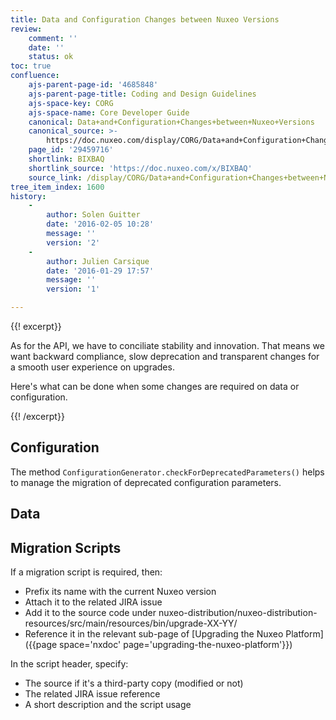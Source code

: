 ```yaml
---
title: Data and Configuration Changes between Nuxeo Versions
review:
    comment: ''
    date: ''
    status: ok
toc: true
confluence:
    ajs-parent-page-id: '4685848'
    ajs-parent-page-title: Coding and Design Guidelines
    ajs-space-key: CORG
    ajs-space-name: Core Developer Guide
    canonical: Data+and+Configuration+Changes+between+Nuxeo+Versions
    canonical_source: >-
        https://doc.nuxeo.com/display/CORG/Data+and+Configuration+Changes+between+Nuxeo+Versions
    page_id: '29459716'
    shortlink: BIXBAQ
    shortlink_source: 'https://doc.nuxeo.com/x/BIXBAQ'
    source_link: /display/CORG/Data+and+Configuration+Changes+between+Nuxeo+Versions
tree_item_index: 1600
history:
    -
        author: Solen Guitter
        date: '2016-02-05 10:28'
        message: ''
        version: '2'
    -
        author: Julien Carsique
        date: '2016-01-29 17:57'
        message: ''
        version: '1'

---
```

{{! excerpt}}

As for the API, we have to conciliate stability and innovation. That means we want backward compliance, slow deprecation and transparent changes for a smooth user experience on upgrades.

Here's what can be done when some changes are required on data or configuration.

{{! /excerpt}}

## Configuration

The method `ConfigurationGenerator.checkForDeprecatedParameters()` helps to manage the migration of deprecated configuration parameters.

## Data

## Migration Scripts

If a migration script is required, then:

*   Prefix its name with the current Nuxeo version
*   Attach it to the related JIRA issue
*   Add it to the source code under nuxeo-distribution/nuxeo-distribution-resources/src/main/resources/bin/upgrade-XX-YY/
*   Reference it in the relevant sub-page of [Upgrading the Nuxeo Platform]({{page space='nxdoc' page='upgrading-the-nuxeo-platform'}})

In the script header, specify:

*   The source if it's a third-party copy (modified or not)
*   The related JIRA issue reference
*   A short description and the script usage
